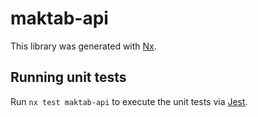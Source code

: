 # maktab-api

This library was generated with [Nx](https://nx.dev).

## Running unit tests

Run `nx test maktab-api` to execute the unit tests via [Jest](https://jestjs.io).

